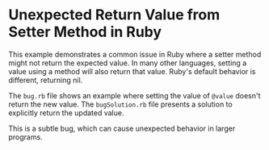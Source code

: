 # Unexpected Return Value from Setter Method in Ruby

This example demonstrates a common issue in Ruby where a setter method might not return the expected value.  In many other languages, setting a value using a method will also return that value.  Ruby's default behavior is different, returning nil.

The `bug.rb` file shows an example where setting the value of `@value` doesn't return the new value.  The `bugSolution.rb` file presents a solution to explicitly return the updated value.

This is a subtle bug, which can cause unexpected behavior in larger programs.